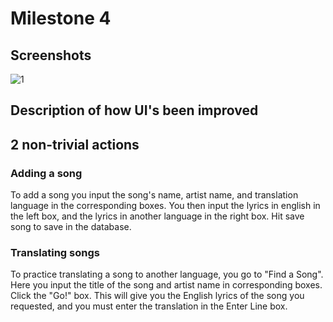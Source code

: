 # Milestone 4
## Screenshots
![1]()

## Description of how UI's been improved

## 2 non-trivial actions
### Adding a song
To add a song you input the song's name, artist name, and translation language in the corresponding boxes. You then input the lyrics in english in the left box, and the lyrics in another language in the right box. Hit save song to save in the database.
### Translating songs
To practice translating a song to another language, you go to "Find a Song". Here you input the title of the song and artist name in corresponding boxes. Click the "Go!" box. This will give you the English lyrics of the song you requested, and you must enter the translation in the Enter Line box. 